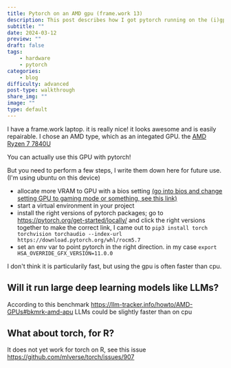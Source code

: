 ```yaml
---
title: Pytorch on an AMD gpu (frame.work 13)
description: This post describes how I got pytorch running on the (i)gpu of an amd computer. The frame.work 13.
subtitle: ""
date: 2024-03-12
preview: ""
draft: false
tags:
    - hardware
    - pytorch
categories:
    - blog
difficulty: advanced
post-type: walkthrough
share_img: ""
image: ""
type: default
---
```


I have a frame.work laptop. it is really nice! it looks awesome and is easily repairable. 
I chose an AMD type, which as an integated GPU. 
the [AMD Ryzen 7 7840U](https://www.notebookcheck.net/AMD-Ryzen-7-7840U-Processor-Benchmarks-and-Specs.716412.0.html)

You can actually use this GPU with pytorch!

But you need to perform a few steps, I write them down here for future use. (I'm using ubuntu on this device)

- allocate more VRAM to GPU with a bios setting [(go into bios and change setting GPU to gaming mode or something, see this link)](https://community.frame.work/t/vram-allocation-for-the-7840u-frameworks/36613/9
)
- start a virtual environment in your project
- install the right versions of pytorch packages; go to https://pytorch.org/get-started/locally/ and click the right versions together to make the correct link, I came out to `pip3 install torch torchvision torchaudio --index-url https://download.pytorch.org/whl/rocm5.7`
- set an env var to point pytorch in the right direction. in my case `export HSA_OVERRIDE_GFX_VERSION=11.0.0`

I don't think it is particularily fast, but using the gpu is often faster than cpu. 

## Will it run large deep learning models like LLMs?
According to this benchmark https://llm-tracker.info/howto/AMD-GPUs#bkmrk-amd-apu LLMs could be slightly faster than on cpu


## What about torch, for R?
It does not yet work for torch on R, see this issue https://github.com/mlverse/torch/issues/907
